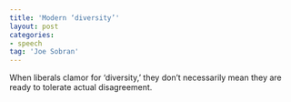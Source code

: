 ```yaml
---
title: 'Modern ‘diversity’'
layout: post
categories:
- speech
tag: 'Joe Sobran'
---
```


When liberals clamor for ‘diversity,’ they don’t necessarily mean they are ready to tolerate actual disagreement.